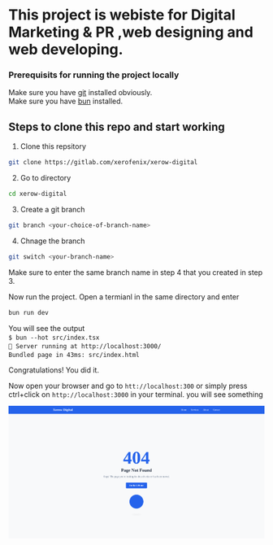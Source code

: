 # This project is webiste for Digital Marketing & PR ,web designing and web developing. 

### Prerequisits for running the project locally
Make sure you have [git](https://git-scm.com) installed obviously.  
Make sure you have [bun](https://bun.sh) installed.
## Steps to clone this repo and start working


1. Clone this repsitory
```bash
git clone https://gitlab.com/xerofenix/xerow-digital
```
2. Go to directory
```bash
cd xerow-digital
```
3. Create a git branch
```bash
git branch <your-choice-of-branch-name>
```
4. Chnage the branch
```bash
git switch <your-branch-name>
```
Make sure to enter the same branch name in step 4 that you created in step 3.

Now run the project. Open a termianl in the same directory and enter
```bash
bun run dev
```
You will see the output   
`$ bun --hot src/index.tsx`  
`🚀 Server running at http://localhost:3000/`  
`Bundled page in 43ms: src/index.html`

Congratulations! You did it.

Now open your browser and go to `htt://localhost:300` or simply press ctrl+click  on `http://localhost:3000` in your terminal. you will see something 

![The first page right now](image.png)